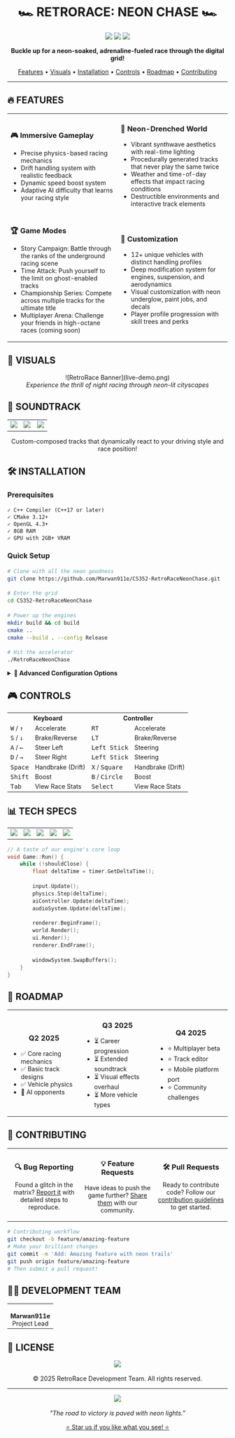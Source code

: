 <div align="center">

# 🏎️ RETRORACE: NEON CHASE 🏎️

<img src="https://img.shields.io/badge/C%2B%2B-100%25-00599C?style=for-the-badge&logo=c%2B%2B&logoColor=white">
<img src="https://img.shields.io/badge/STATUS-IN_DEVELOPMENT-brightgreen?style=for-the-badge">
<img src="https://img.shields.io/badge/ENGINE-CUSTOM-red?style=for-the-badge">


**Buckle up for a neon-soaked, adrenaline-fueled race through the digital grid!**

[Features](#-features) • 
[Visuals](#-visuals) • 
[Installation](#%EF%B8%8F-installation) • 
[Controls](#-controls) • 
[Roadmap](#-roadmap) • 
[Contributing](#-contributing)

</div>

---

## 🔥 FEATURES

<table>
  <tr>
    <td width="50%">
      <h3>🎮 Immersive Gameplay</h3>
      <ul>
        <li>Precise physics-based racing mechanics</li>
        <li>Drift handling system with realistic feedback</li>
        <li>Dynamic speed boost system</li>
        <li>Adaptive AI difficulty that learns your racing style</li>
      </ul>
    </td>
    <td width="50%">
      <h3>🌃 Neon-Drenched World</h3>
      <ul>
        <li>Vibrant synthwave aesthetics with real-time lighting</li>
        <li>Procedurally generated tracks that never play the same twice</li>
        <li>Weather and time-of-day effects that impact racing conditions</li>
        <li>Destructible environments and interactive track elements</li>
      </ul>
    </td>
  </tr>
  <tr>
    <td width="50%">
      <h3>🏆 Game Modes</h3>
      <ul>
        <li>Story Campaign: Battle through the ranks of the underground racing scene</li>
        <li>Time Attack: Push yourself to the limit on ghost-enabled tracks</li>
        <li>Championship Series: Compete across multiple tracks for the ultimate title</li>
        <li>Multiplayer Arena: Challenge your friends in high-octane races (coming soon)</li>
      </ul>
    </td>
    <td width="50%">
      <h3>🚀 Customization</h3>
      <ul>
        <li>12+ unique vehicles with distinct handling profiles</li>
        <li>Deep modification system for engines, suspension, and aerodynamics</li>
        <li>Visual customization with neon underglow, paint jobs, and decals</li>
        <li>Player profile progression with skill trees and perks</li>
      </ul>
    </td>
  </tr>
</table>

## 👀 VISUALS

<div align="center">
![RetroRace Banner](live-demo.png)
  
</div>

<div align="center">
  <i>Experience the thrill of night racing through neon-lit cityscapes</i>
</div>

## 🎵 SOUNDTRACK

<div align="center">
  <table>
    <tr>
      <td width="33%" align="center">
        <img src="https://img.shields.io/badge/SYNTHWAVE-ORIGINALS-blueviolet?style=for-the-badge">
      </td>
      <td width="33%" align="center">
        <img src="https://img.shields.io/badge/DYNAMIC-MIXING-blue?style=for-the-badge">
      </td>
      <td width="33%" align="center">
        <img src="https://img.shields.io/badge/REACTIVE-AUDIO-purple?style=for-the-badge">
      </td>
    </tr>
  </table>
  Custom-composed tracks that dynamically react to your driving style and race position!
</div>

## 🛠️ INSTALLATION

### Prerequisites

```
✓ C++ Compiler (C++17 or later)
✓ CMake 3.12+
✓ OpenGL 4.3+
✓ 8GB RAM
✓ GPU with 2GB+ VRAM
```

### Quick Setup

```bash
# Clone with all the neon goodness
git clone https://github.com/Marwan911e/CS352-RetroRaceNeonChase.git

# Enter the grid
cd CS352-RetroRaceNeonChase

# Power up the engines
mkdir build && cd build
cmake ..
cmake --build . --config Release

# Hit the accelerator
./RetroRaceNeonChase
```

<details>
<summary><b>🔧 Advanced Configuration Options</b></summary>

```bash
# Enable debug features
cmake -DCMAKE_BUILD_TYPE=Debug ..

# Build with additional optimization
cmake -DUSE_OPTIMIZATION=ON ..

# Enable experimental features
cmake -DENABLE_EXPERIMENTAL=ON ..
```
</details>

## 🎮 CONTROLS

<div align="center">
  <table>
    <tr>
      <th colspan="2">Keyboard</th>
      <th colspan="2">Controller</th>
    </tr>
    <tr>
      <td><kbd>W</kbd> / <kbd>↑</kbd></td>
      <td>Accelerate</td>
      <td><kbd>RT</kbd></td>
      <td>Accelerate</td>
    </tr>
    <tr>
      <td><kbd>S</kbd> / <kbd>↓</kbd></td>
      <td>Brake/Reverse</td>
      <td><kbd>LT</kbd></td>
      <td>Brake/Reverse</td>
    </tr>
    <tr>
      <td><kbd>A</kbd> / <kbd>←</kbd></td>
      <td>Steer Left</td>
      <td><kbd>Left Stick</kbd></td>
      <td>Steering</td>
    </tr>
    <tr>
      <td><kbd>D</kbd> / <kbd>→</kbd></td>
      <td>Steer Right</td>
      <td><kbd>Left Stick</kbd></td>
      <td>Steering</td>
    </tr>
    <tr>
      <td><kbd>Space</kbd></td>
      <td>Handbrake (Drift)</td>
      <td><kbd>X</kbd> / <kbd>Square</kbd></td>
      <td>Handbrake (Drift)</td>
    </tr>
    <tr>
      <td><kbd>Shift</kbd></td>
      <td>Boost</td>
      <td><kbd>B</kbd> / <kbd>Circle</kbd></td>
      <td>Boost</td>
    </tr>
    <tr>
      <td><kbd>Tab</kbd></td>
      <td>View Race Stats</td>
      <td><kbd>Select</kbd></td>
      <td>View Race Stats</td>
    </tr>
  </table>
</div>

## 📊 TECH SPECS

<div align="center">
  <table>
    <tr>
      <td align="center" width="20%"><img src="https://img.shields.io/badge/CUSTOM-ENGINE-red?style=for-the-badge"></td>
      <td align="center" width="20%"><img src="https://img.shields.io/badge/OPENGL-RENDERING-orange?style=for-the-badge"></td>
      <td align="center" width="20%"><img src="https://img.shields.io/badge/BULLET-PHYSICS-yellow?style=for-the-badge"></td>
      <td align="center" width="20%"><img src="https://img.shields.io/badge/FMOD-AUDIO-green?style=for-the-badge"></td>
      <td align="center" width="20%"><img src="https://img.shields.io/badge/IMGUI-INTERFACE-blue?style=for-the-badge"></td>
    </tr>
  </table>
</div>

```cpp
// A taste of our engine's core loop
void Game::Run() {
    while (!shouldClose) {
        float deltaTime = timer.GetDeltaTime();
        
        input.Update();
        physics.Step(deltaTime);
        aiController.Update(deltaTime);
        audioSystem.Update(deltaTime);
        
        renderer.BeginFrame();
        world.Render();
        ui.Render();
        renderer.EndFrame();
        
        windowSystem.SwapBuffers();
    }
}
```

## 🔮 ROADMAP

<div align="center">
  <table>
    <tr>
      <td width="33%" align="center">
        <h3>Q2 2025</h3>
        <ul align="left">
          <li>✅ Core racing mechanics</li>
          <li>✅ Basic track designs</li>
          <li>✅ Vehicle physics</li>
          <li>🔄 AI opponents</li>
        </ul>
      </td>
      <td width="33%" align="center">
        <h3>Q3 2025</h3>
        <ul align="left">
          <li>⏳ Career progression</li>
          <li>⏳ Extended soundtrack</li>
          <li>⏳ Visual effects overhaul</li>
          <li>⏳ More vehicle types</li>
        </ul>
      </td>
      <td width="33%" align="center">
        <h3>Q4 2025</h3>
        <ul align="left">
          <li>⭐ Multiplayer beta</li>
          <li>⭐ Track editor</li>
          <li>⭐ Mobile platform port</li>
          <li>⭐ Community challenges</li>
        </ul>
      </td>
    </tr>
  </table>
</div>

## 🤝 CONTRIBUTING

<div align="center">
  <table>
    <tr>
      <td width="33%" align="center">
        <h3>🔍 Bug Reporting</h3>
        <p>Found a glitch in the matrix? <a href="https://github.com/Marwan911e/CS352-RetroRaceNeonChase/issues">Report it</a> with detailed steps to reproduce.</p>
      </td>
      <td width="33%" align="center">
        <h3>💡 Feature Requests</h3>
        <p>Have ideas to push the game further? <a href="https://github.com/Marwan911e/CS352-RetroRaceNeonChase/issues">Share them</a> with our community.</p>
      </td>
      <td width="33%" align="center">
        <h3>🛠️ Pull Requests</h3>
        <p>Ready to contribute code? Follow our <a href="CONTRIBUTING.md">contribution guidelines</a> to get started.</p>
      </td>
    </tr>
  </table>
</div>

```bash
# Contributing workflow
git checkout -b feature/amazing-feature
# Make your brilliant changes
git commit -m 'Add: Amazing feature with neon trails'
git push origin feature/amazing-feature
# Then submit a pull request!
```

## 👨‍💻 DEVELOPMENT TEAM

<div align="center">
  <table>
    <tr>
      <td align="center">
        <img src="https://github.com/Marwan911e.png" width="100px;" alt=""/><br />
        <b>Marwan911e</b><br />
        Project Lead
      </td>
      <!-- Add more team members as needed -->
    </tr>
  </table>
</div>

## 📜 LICENSE

<div align="center">
  <img src="https://img.shields.io/badge/LICENSE-MIT-brightgreen?style=for-the-badge">
  <p>© 2025 RetroRace Development Team. All rights reserved.</p>
</div>

---

<div align="center">
  <img src="https://img.shields.io/badge/MADE_WITH-PASSION-ff69b4?style=for-the-badge">
  <p>
    <i>"The road to victory is paved with neon lights."</i>
  </p>
  
  <a href="https://github.com/Marwan911e/CS352-RetroRaceNeonChase/stargazers">⭐ Star us if you like what you see! ⭐</a>
</div>
